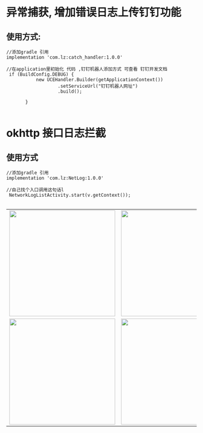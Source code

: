 # 异常捕获, 增加错误日志上传钉钉功能
##  使用方式:

 ```
 //添加gradle 引用  
 implementation 'com.lz:catch_handler:1.0.0'
 
 //在application里初始化 代码 ,钉钉机器人添加方式 可查看 钉钉开发文档
  if (BuildConfig.DEBUG) {
            new UCEHandler.Builder(getApplicationContext())
                    .setServiceUrl("钉钉机器人网址")
                    .build();

        }

 
 ```
 
 # okhttp 接口日志拦截
 ## 使用方式 
 
 ```
 //添加gradle 引用  
 implementation 'com.lz:NetLog:1.0.0'

//自己找个入口调用这句话l
  NetworkLogListActivity.start(v.getContext());

 
 ```
 

<table align="center">
    <tr align="center">
      <td><img src="https://github.com/liuzeze/libary/blob/master/img/Screenshot_2019-01-14-11-22-58.png" width="280" height="280"/></td>
        <td><img src="https://github.com/liuzeze/libary/blob/master/img/Screenshot_2019-01-14-11-23-15.png" width="280" height="280"/></td>
         <td><img src="https://github.com/liuzeze/libary/blob/master/img/Screenshot_2019-01-14-11-24-11.png" width="280" height="280"/></td>
    </tr>
        <tr align="center">
           <td><img src="https://github.com/liuzeze/libary/blob/master/img/Screenshot_2019-01-14-11-27-05.png" width="280" height="280"/></td>
         <td><img src="https://github.com/liuzeze/libary/blob/master/img/Screenshot_2019-01-14-11-27-09.png" width="280" height="280"/></td>
         <td><img src="https://github.com/liuzeze/libary/blob/master/img/Screenshot_2019-01-14-11-27-22.png" width="280" height="280"/></td>
         <td><img src="https://github.com/liuzeze/libary/blob/master/img/Screenshot_2019-01-14-11-27-25.png" width="280" height="280"/></td>
    </tr>
</table>

